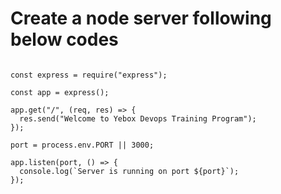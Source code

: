 # Create a node server following below codes

```node

const express = require("express");

const app = express();

app.get("/", (req, res) => {
  res.send("Welcome to Yebox Devops Training Program");
});

port = process.env.PORT || 3000;

app.listen(port, () => {
  console.log(`Server is running on port ${port}`);
});


```
